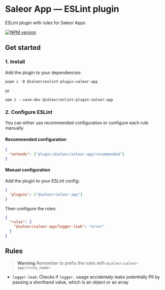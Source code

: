 # Saleor App — ESLint plugin

ESLint plugin with rules for Saleor Apps

[![NPM version](https://img.shields.io/npm/v/@saleor/eslint-plugin-saleor-app.svg?style=for-the-badge&labelColor=000000)](https://www.npmjs.com/package/@saleor/eslint-plugin-saleor-app)

## Get started

### 1. Install

Add the plugin to your dependencies:

```
pnpm i -D @saleor/eslint-plugin-saleor-app
```

or

```
npm i --save-dev @saleor/eslint-plugin-saleor-app
```

### 2. Configure ESLint

You can either use recommended configuration or configure each rule manually

#### Recommended configuration

```json
{
  "extends": ["plugin:@saleor/saleor-app/recommended"]
}
```

#### Manual configuration

Add the plugin to your ESLint config:

```json
{
  "plugins": ["@saleor/saleor-app"]
}
```

Then configure the rules:

```json
{
  "rules": {
    "@saleor/saleor-app/logger-leak": "error"
  }
}
```

## Rules

> **Warning**
> Remember to prefix the rules with `@saleor/saleor-app/<rule_name>`

- `logger-leak`: Checks if `logger.` usage accidentaly leaks potentially PII by passing a shorthand value, which is an object or an array
